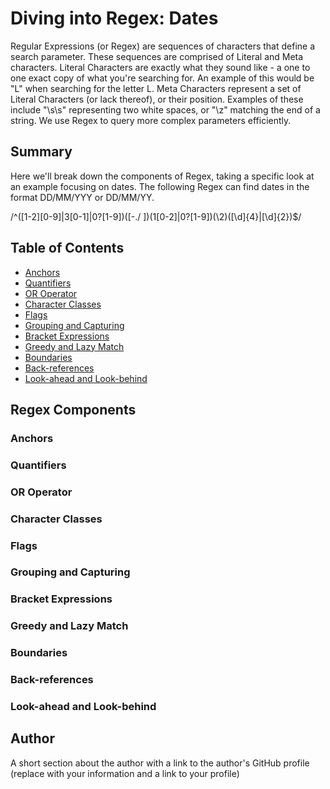 # Diving into Regex: Dates

Regular Expressions (or Regex) are sequences of characters that define a search parameter. These sequences are comprised of Literal and Meta characters. Literal Characters are exactly what they sound like - a one to one exact copy of what you're searching for. An example of this would be "L" when searching for the letter L. Meta Characters represent a set of Literal Characters (or lack thereof), or their position. Examples of these include "\s\s" representing two white spaces, or "\z" matching the end of a string. We use Regex to query more complex parameters efficiently. 

## Summary

Here we'll break down the components of Regex, taking a specific look at an example focusing on dates. The following Regex can find dates in the format DD/MM/YYY or DD/MM/YY.

/^([1-2][0-9]|3[0-1]|0?[1-9])([-\.\/ ])(1[0-2]|0?[1-9])(\2)([\d]{4}|[\d]{2})$/


## Table of Contents

- [Anchors](#anchors)
- [Quantifiers](#quantifiers)
- [OR Operator](#or-operator)
- [Character Classes](#character-classes)
- [Flags](#flags)
- [Grouping and Capturing](#grouping-and-capturing)
- [Bracket Expressions](#bracket-expressions)
- [Greedy and Lazy Match](#greedy-and-lazy-match)
- [Boundaries](#boundaries)
- [Back-references](#back-references)
- [Look-ahead and Look-behind](#look-ahead-and-look-behind)

## Regex Components

### Anchors

### Quantifiers

### OR Operator

### Character Classes

### Flags

### Grouping and Capturing

### Bracket Expressions

### Greedy and Lazy Match

### Boundaries

### Back-references

### Look-ahead and Look-behind

## Author

A short section about the author with a link to the author's GitHub profile (replace with your information and a link to your profile)
